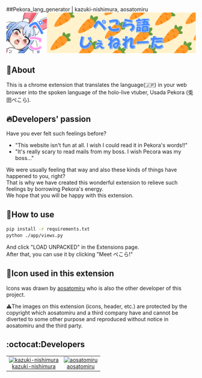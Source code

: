 ##Pekora_lang_generator | kazuki-nishimura, aosatomiru
![peko_header](icons/peko_header.png)

## 🐰About

This is a chrome extension that translates the language(🇯🇵) in your web browser into the spoken language of the holo-live vtuber, Usada Pekora (兎田ぺこら).  


## 🔥Developers' passion

Have you ever felt such feelings before?  

- "This website isn't fun at all. I wish I could read it in Pekora's words!!"  
- "It's really scary to read mails from my boss. I wish Pecora was my boss..."  

We were usually feeling that way and also these kinds of things have happened to you, right?  
That is why we have created this wonderful extension to relieve such feelings by borrowing Pekora's energy.  
We hope that you will be happy with this extension.  


## 🥕How to use
```bash
pip install -r requirements.txt
python ./app/views.py
```
And click "LOAD UNPACKED" in the Extensions page.  
After that, you can use it by clicking "Meet ぺこら!"  


## 👀Icon used in this extension

Icons was drawn by [aosatomiru](https://github.com/aosatomiru) who is also the other developer of this project.  

⚠️The images on this extension (icons, header, etc.) are protected by the copyright which aosatomiru and a third company have and cannot be diverted to some other purpose and reproduced without notice in aosatomiru and the third party.  


## :octocat:Developers

<table>
  <tr>
    <td align="center"><a href="https://github.com/kazuki-nishimura">
      <img src="https://avatars.githubusercontent.com/u/71303399?s=60&v=4" width="100px;" alt="kazuki-nishimura"/><br />
      <a href="https://github.com/kazuki-nishimura" title="Code">kazuki-nishimura</a></a></td>
    <td align="center"><a href="https://github.com/aosatomiru">
      <img src="https://avatars.githubusercontent.com/u/84919710?s=80&v=4" width="100px;" alt="aosatomiru"/><br /><a href="https://github.com/aosatomiru" title="Code">aosatomiru</a></a></td>
  </tr>
</table>

